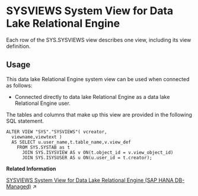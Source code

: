 <!-- loio3beb3c476c5f10149333ff887924c019 -->

# SYSVIEWS System View for Data Lake Relational Engine

Each row of the SYS.SYSVIEWS view describes one view, including its view definition.



<a name="loio3beb3c476c5f10149333ff887924c019__section_vwg_vhq_b4b"/>

## Usage

This data lake Relational Engine system view can be used when connected as follows:

-   Connected directly to data lake Relational Engine as a data lake Relational Engine user.



The tables and columns that make up this view are provided in the following SQL statement.

```
ALTER VIEW "SYS"."SYSVIEWS"( vcreator,
  viewname,viewtext ) 
  AS SELECT u.user_name,t.table_name,v.view_def
    FROM SYS.SYSTAB as t
      JOIN SYS.ISYSVIEW AS v ON(t.object_id = v.view_object_id)
      JOIN SYS.ISYSUSER AS u ON(u.user_id = t.creator);
```

**Related Information**  


[SYSVIEWS System View for Data Lake Relational Engine (SAP HANA DB-Managed)](https://help.sap.com/viewer/a898e08b84f21015969fa437e89860c8/2024_3_QRC/en-US/1f4dedee333d46d1bd4c31ea6c2a440e.html "Each row of the SYS.SYSVIEWS view describes one view, including its view definition.") :arrow_upper_right:

